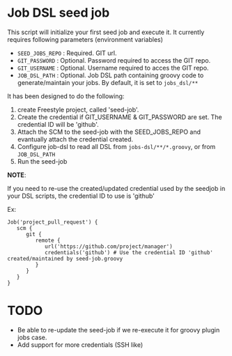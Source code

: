 # Job DSL seed job

This script will initialize your first seed job and execute it.
It currently requires following parameters (environment variables)

- `SEED_JOBS_REPO` : Required. GIT url.
- `GIT_PASSWORD`   : Optional. Password required to access the GIT repo.
- `GIT_USERNAME`   : Optional. Username required to acces the GIT repo.
- `JOB_DSL_PATH`   : Optional. Job DSL path containing groovy code to generate/maintain your jobs. By default, it is set to `jobs_dsl/**`

It has been designed to do the following:

1. create Freestyle project, called 'seed-job'.
2. Create the credential if GIT\_USERNAME & GIT\_PASSWORD are set. The credential ID will be 'github'.
3. Attach the SCM to the seed-job with the SEED\_JOBS\_REPO and evantually attach the credential created.
4. Configure job-dsl to read all DSL from  `jobs-dsl/**/*.groovy`, or from `JOB_DSL_PATH`
5. Run the seed-job

**NOTE**:

If you need to re-use the created/updated credential used by the seedjob in your DSL scripts, the credential ID to use is 'github'

Ex:

    Job('project_pull_request') {
       scm {
          git {
             remote {
                url('https://github.com/project/manager')
                credentials('github') # Use the credential ID 'github' created/maintained by seed-job.groovy
             }
          }
       }
    }


# TODO
- Be able to re-update the seed-job if we re-execute it for groovy plugin jobs case.
- Add support for more credentials (SSH like)

